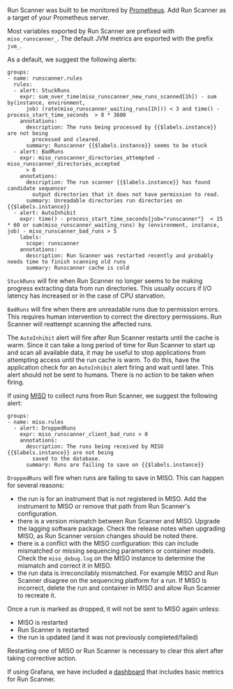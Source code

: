 Run Scanner was built to be monitored by [Prometheus](https://prometheus.io/).
Add Run Scanner as a target of your Prometheus server.

Most variables exported by Run Scanner are prefixed with `miso_runscanner_`.
The default JVM metrics are exported with the prefix `jvm_`.

As a default, we suggest the following alerts:

```
groups:
- name: runscanner.rules
  rules:
  - alert: StuckRuns
    expr: sum_over_time(miso_runscanner_new_runs_scanned[1h]) - sum by(instance, environment,
      job) (rate(miso_runscanner_waiting_runs[1h])) < 3 and time() - process_start_time_seconds  > 8 * 3600
    annotations:
      description: The runs being processed by {{$labels.instance}} are not being
        processed and cleared.
      summary: Runscanner {{$labels.instance}} seems to be stuck
  - alert: BadRuns
    expr: miso_runscanner_directories_attempted - miso_runscanner_directories_accepted
      > 0
    annotations:
      description: The run scanner {{$labels.instance}} has found candidate sequencer
        output directories that it does not have permission to read.
      summary: Unreadable directories run directories on {{$labels.instance}}
  - alert: AutoInhibit
    expr: time() - process_start_time_seconds{job="runscanner"}  < 15 * 60 or sum(miso_runscanner_waiting_runs) by (environment, instance, job) - miso_runscanner_bad_runs > 5
    labels:
      scope: runscanner
    annotations:
      description: Run Scanner was restarted recently and probably needs time to finish scanning old runs
      summary: Runscanner cache is cold
```

`StuckRuns` will fire when Run Scanner no longer seems to be making progress
extracting data from run directories. This usually occurs if I/O latency has
increased or in the case of CPU starvation.

`BadRuns` will fire when there are unreadable runs due to permission errors.
This requires human intervention to correct the directory permissions. Run
Scanner will reattempt scanning the affected runs.

The `AutoInhibit` alert will fire after Run Scanner restarts until the cache is
warm. Since it can take a long period of time for Run Scanner to start up and
scan all available data, it may be useful to stop applications from attempting
access until the run cache is warm. To do this, have the application check for
an `AutoInhibit` alert firing and wait until later. This alert should not be
sent to humans. There is no action to be taken when firing.


If using [MISO](https://github.com/miso-lims/miso-lims) to collect runs from
Run Scanner, we suggest the following alert:

```
groups:
- name: miso.rules
  - alert: DroppedRuns
    expr: miso_runscanner_client_bad_runs > 0
    annotations:
      description: The runs being received by MISO {{$labels.instance}} are not being
        saved to the database.
      summary: Runs are failing to save on {{$labels.instance}}
```

`DroppedRuns` will fire when runs are failing to save in MISO. This can happen
for several reasons:

* the run is for an instrument that is not registered in MISO. Add the
  instrument to MISO or remove that path from Run Scanner's configuration.
* there is a version mismatch between Run Scanner and MISO. Upgrade the lagging
  software package. Check the release notes when upgrading MISO, as Run Scanner
  version changes should be noted there.
* there is a conflict with the MISO configuration: this can include mismatched
  or missing sequencing parameters or container models. Check the
  `miso_debug.log` on the MISO instance to determine the mismatch and correct
  it in MISO.
* the run data is irreconcilably mismatched. For example MISO and Run Scanner
  disagree on the sequencing platform for a run. If MISO is incorrect, delete
  the run and container in MISO and allow Run Scanner to recreate it.

Once a run is marked as dropped, it will not be sent to MISO again unless:
* MISO is restarted
* Run Scanner is restarted
* the run is updated (and it was not previously completed/failed)

Restarting one of MISO or Run Scanner is necessary to clear this alert after
taking corrective action.

If using Grafana, we have included a
[dashboard](https://github.com/miso-lims/runscanner/blob/master/grafana-dashboard.json)
that includes basic metrics for Run Scanner.
